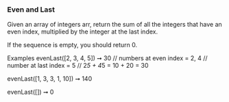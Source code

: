 ### Even and Last

Given an array of integers arr, return the sum of all the integers that have an even index, multiplied by the integer at the last index.

If the sequence is empty, you should return 0.

Examples
evenLast([2, 3, 4, 5]) ➞ 30
// numbers at even index = 2, 4
// number at last index = 5
// 2*5 + 4*5 = 10 + 20 = 30

evenLast([1, 3, 3, 1, 10]) ➞ 140

evenLast([]) ➞ 0
